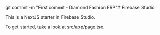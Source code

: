 git commit -m "First commit - Diamond Fashion ERP"# Firebase Studio

This is a NextJS starter in Firebase Studio.

To get started, take a look at src/app/page.tsx.
